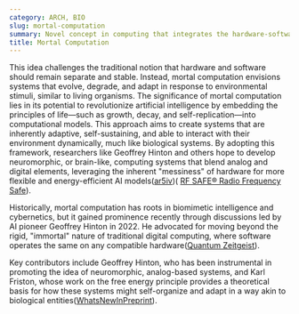 ```yaml
---
category: ARCH, BIO
slug: mortal-computation
summary: Novel concept in computing that integrates the hardware-software relationship more closely, where computational systems are designed to reflect biological principles, particularly mortality and adaptability.
title: Mortal Computation
---
```


This idea challenges the traditional notion that hardware and software should remain separate and stable. Instead, mortal computation envisions systems that evolve, degrade, and adapt in response to environmental stimuli, similar to living organisms. The significance of mortal computation lies in its potential to revolutionize artificial intelligence by embedding the principles of life—such as growth, decay, and self-replication—into computational models. This approach aims to create systems that are inherently adaptive, self-sustaining, and able to interact with their environment dynamically, much like biological systems. By adopting this framework, researchers like Geoffrey Hinton and others hope to develop neuromorphic, or brain-like, computing systems that blend analog and digital elements, leveraging the inherent "messiness" of hardware for more flexible and energy-efficient AI models​([ar5iv](https://ar5iv.org/pdf/2311.09589v1))​(
[RF SAFE® Radio Frequency Safe](https://www.rfsafe.com/introducing-mortal-computation-bridging-biology-and-technology/)).

Historically, mortal computation has roots in biomimetic intelligence and cybernetics, but it gained prominence recently through discussions led by AI pioneer Geoffrey Hinton in 2022. He advocated for moving beyond the rigid, "immortal" nature of traditional digital computing, where software operates the same on any compatible hardware​([Quantum Zeitgeist](https://quantumzeitgeist.com/ai-pioneer-geoff-hinton-announces-a-breakthrough-in-the-ai-industry/)).

Key contributors include Geoffrey Hinton, who has been instrumental in promoting the idea of neuromorphic, analog-based systems, and Karl Friston, whose work on the free energy principle provides a theoretical basis for how these systems might self-organize and adapt in a way akin to biological entities​([WhatsNewInPreprint](https://whatsnewinpreprint.com/can-mortal-computation-be-the-basis-for-biomimetic-intelligence/)).